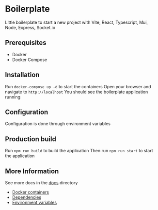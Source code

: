# Boilerplate

Little boilerplate to start a new project with Vite, React, Typescript, Mui, Node, Express, Socket.io

## Prerequisites

- Docker
- Docker Compose

## Installation

Run `docker-compose up -d` to start the containers
Open your browser and navigate to `http://localhost`
You should see the boilerplate application running

## Configuration

Configuration is done through environment variables

## Production build

Run `npm run build` to build the application
Then run `npm run start` to start the application

## More Information

See more docs in the [docs](docs) directory

- [Docker containers](docs/docker.md)
- [Dependencies](docs/dependencies.md)
- [Environment variables](docs/env-vars.md)